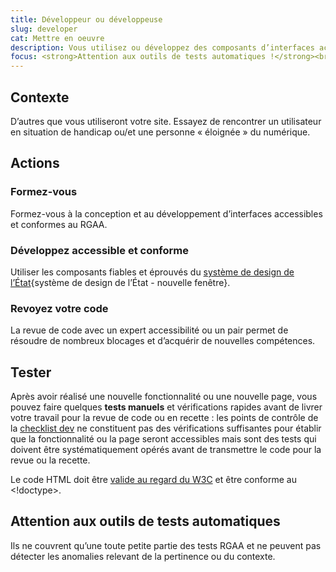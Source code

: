 ```yaml
---
title: Développeur ou développeuse
slug: developer
cat: Mettre en oeuvre
description: Vous utilisez ou développez des composants d’interfaces accessibles et conformes au RGAA
focus: <strong>Attention aux outils de tests automatiques !</strong><br> Ils ne couvrent qu’une toute petite partie des tests RGAA et ne peuvent pas détecter les anomalies relevant de la pertinence ou du contexte.
---
```


## Contexte

D’autres que vous utiliseront votre site. Essayez de rencontrer un utilisateur en situation de handicap ou/et une personne « éloignée » du numérique. 

## Actions

### Formez-vous

Formez-vous à la conception et au développement d’interfaces accessibles et conformes au RGAA. 

### Développez accessible et conforme

Utiliser les composants fiables et éprouvés du [système de design de l’État](https://www.systeme-de-design.gouv.fr/){système de design de l’État - nouvelle fenêtre}.

### Revoyez votre code

La revue de code avec un expert accessibilité ou un pair permet de résoudre de nombreux blocages et d’acquérir de nouvelles compétences.

## Tester

Après avoir réalisé une nouvelle fonctionnalité ou une nouvelle page, vous pouvez faire quelques **tests manuels** et vérifications rapides avant de livrer votre travail pour la revue de code ou en recette : les points de contrôle de la [checklist dev](/outils/checklist-dev/) ne constituent pas des vérifications suffisantes pour établir que la fonctionnalité ou la page seront accessibles mais sont des tests qui doivent être systématiquement opérés avant de transmettre le code pour la revue ou la recette.

Le code HTML doit être [valide au regard du W3C](https://validator.w3.org/) et être conforme au <!doctype>.

## Attention aux outils de tests automatiques

Ils ne couvrent qu’une toute petite partie des tests RGAA et ne peuvent pas détecter les anomalies relevant de la pertinence ou du contexte.